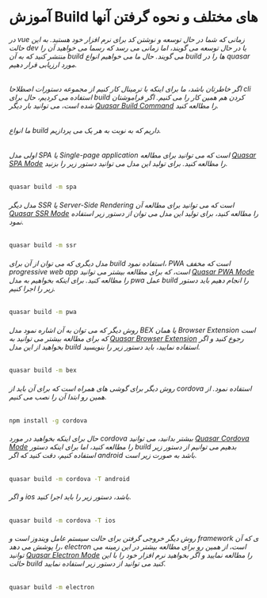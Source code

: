 # آموزش Build های مختلف و نحوه گرفتن آنها


###### در vue زمانی که شما در حال توسعه و نوشتن کد برای  نرم افزار خود هستید. به این حالت dev یا در حال توسعه می گویند، اما زمانی می رسد که رسما می خواهید آن را منتشر کنید که به آن build می گویند. حال ما می خواهیم انواع build ها را در quasar مورد ارزیابی قرار دهیم.

###### اگر خاطرتان باشد، ما برای اینکه با ترمینال کار کنیم از مجموعه دستورات اصطلاحا cli استفاده می کردیم، حال برای build کردن هم همین کار را می کنیم. اگر فراموشتان شده است، می توانید بار دیگر <a href="https://quasar.dev/quasar-cli-vite/commands-list#build">Quasar Build Command</a> را مطالعه کنید.

###### ما انواع build داریم که به نوبت به هر یک می پردازیم.

###### اولی مدل SPA یا Single-page application است که می توانید برای مطالعه <a href="https://quasar.dev/quasar-cli-vite/developing-spa/introduction">Quasar SPA Mode</a> را مطالعه کنید. برای تولید این مدل می توانید دستور زیر را بزنید.
```bash
quasar build -m spa
```
###### مدل دیگر SSR یا Server-Side Rendering است که می توانید برای مطالعه آن <a href="https://quasar.dev/quasar-cli-vite/developing-ssr/introduction">Quasar SSR Mode</a> را مطالعه کنید، برای تولید این مدل می توان از دستور زیر استفاده نمود.
```bash
quasar build -m ssr
```

###### مدل دیگری که می توان از آن برای build استفاده نمود، PWA است که مخفف progressive web app است، که برای مطالعه بیشتر می توانید <a href="https://quasar.dev/quasar-cli-vite/developing-pwa/introduction">Quasar PWA Mode</a> را مطالعه کنید. برای اینکه بخواهیم به مدل pwa عمل build را انجام دهیم باید دستور زیر را اجرا کنیم.
```bash
quasar build -m pwa
```

###### روش دیگر که می توان به آن اشاره نمود مدل BEX یا همان Browser Extension است که برای مطالعه بیشتر می توانید به <a href="https://quasar.dev/quasar-cli-vite/developing-browser-extensions/introduction">Quasar Browser Extension</a> رجوع کنید و اگر بخواهید از این مدل build استفاده نمایید، باید دستور زیر را بنویسید.
```bash
quasar build -m bex
```

###### روش دیگر برای گوشی های همراه است که برای آن باید از cordova استفاده نمود. از همین رو ابتدا آن را نصب می کنیم.
```bash
npm install -g cordova
```
###### حال برای اینکه بخواهید در مورد cordova بیشتر بدانید، می توانید <a href="https://quasar.dev/quasar-cli-vite/developing-cordova-apps/introduction">Quasar Cordova Mode</a> را مطالعه کنید، اما برای اینکه دستور build بدهیم می توانیم از دستور زیر استفاده کنیم، دقت کنید که اگر android باشد به صورت زیر است.
```bash
quasar build -m cordova -T android
```
###### و اگر ios باشد، دستور زیر را باید اجرا کنید.
```bash
quasar build -m cordova -T ios
```

###### روش دیگر خروجی گرفتن برای حالت سیستم عامل  ویندوز است و framework ی که آن را پوشش می دهد، electron است، از همین رو برای مطالعه بیشتر در این زمینه می توانید <a href="https://quasar.dev/quasar-cli-vite/developing-electron-apps/introduction">Quasar Electron Mode</a> را مطالعه نمایید و اگر بخواهید نرم افزار خود را با این حالت build کنید می توانید از دستور زیر استفاده نمایید.
```bash
quasar build -m electron
```





